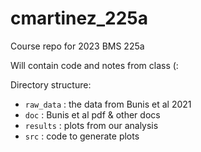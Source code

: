 # cmartinez_225a

Course repo for 2023 BMS 225a

Will contain code and notes from class (:

Directory structure:

- `raw_data` : the data from Bunis et al 2021
- `doc` : Bunis et al pdf & other docs
- `results` : plots from our analysis
- `src` : code to generate plots 
